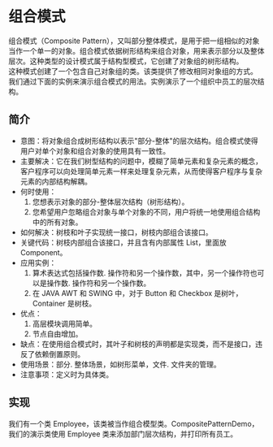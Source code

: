 # 组合模式

组合模式（Composite Pattern），又叫部分整体模式，是用于把一组相似的对象当作一个单一的对象。组合模式依据树形结构来组合对象，用来表示部分以及整体层次。这种类型的设计模式属于结构型模式，它创建了对象组的树形结构。<br>
这种模式创建了一个包含自己对象组的类。该类提供了修改相同对象组的方式。<br>
我们通过下面的实例来演示组合模式的用法。实例演示了一个组织中员工的层次结构。<br>

## 简介
* 意图：将对象组合成树形结构以表示"部分-整体"的层次结构。组合模式使得用户对单个对象和组合对象的使用具有一致性。
* 主要解决：它在我们树型结构的问题中，模糊了简单元素和复杂元素的概念，客户程序可以向处理简单元素一样来处理复杂元素，从而使得客户程序与复杂元素的内部结构解耦。
* 何时使用： 
    1. 您想表示对象的部分-整体层次结构（树形结构）。 
    2. 您希望用户忽略组合对象与单个对象的不同，用户将统一地使用组合结构中的所有对象。
* 如何解决：树枝和叶子实现统一接口，树枝内部组合该接口。
* 关键代码：树枝内部组合该接口，并且含有内部属性 List，里面放 Component。
* 应用实例： 
    1. 算术表达式包括操作数. 操作符和另一个操作数，其中，另一个操作符也可以是操作数. 操作符和另一个操作数。 
    2. 在 JAVA AWT 和 SWING 中，对于 Button 和 Checkbox 是树叶，Container 是树枝。
* 优点： 
    1. 高层模块调用简单。 
    2. 节点自由增加。
* 缺点：在使用组合模式时，其叶子和树枝的声明都是实现类，而不是接口，违反了依赖倒置原则。
* 使用场景：部分. 整体场景，如树形菜单，文件. 文件夹的管理。
* 注意事项：定义时为具体类。

## 实现

我们有一个类 Employee，该类被当作组合模型类。CompositePatternDemo，我们的演示类使用 Employee 类来添加部门层次结构，并打印所有员工。

